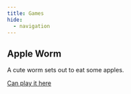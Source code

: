 ```yaml
---
title: Games
hide:
  - navigation
---
```



## Apple Worm

A cute worm sets out to eat some apples. 

[Can play it here](./AppleWorm/index.html)

